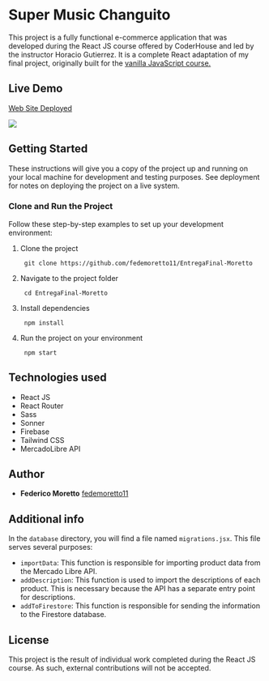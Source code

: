 # Super Music Changuito

This project is a fully functional e-commerce application that was developed during the React JS course offered by CoderHouse and led by the instructor Horacio Gutierrez. It is a complete React adaptation of my final project, originally built for the [vanilla JavaScript course.](https://github.com/fedemoretto11/SuperMusicChanguito)


## Live Demo

[Web Site Deployed](https://super-music-changuito.vercel.app/)

![](https://github.com/fedemoretto11/PreEntrega2-Moretto/blob/develop/super-music-changuito.gif)


## Getting Started

These instructions will give you a copy of the project up and running on
your local machine for development and testing purposes. See deployment
for notes on deploying the project on a live system.

### Clone and Run the Project

Follow these step-by-step examples to set up your development environment:

1. Clone the project

        git clone https://github.com/fedemoretto11/EntregaFinal-Moretto

2. Navigate to the project folder

        cd EntregaFinal-Moretto

3. Install dependencies

        npm install

4. Run the project on your environment

        npm start


## Technologies used

  - React JS
  - React Router
  - Sass
  - Sonner
  - Firebase
  - Tailwind CSS
  - MercadoLibre API


## Author

  - **Federico Moretto**
    [fedemoretto11](https://github.com/fedemoretto11)


## Additional info

In the `database` directory, you will find a file named `migrations.jsx`. This file serves several purposes:

  - `importData`: This function is responsible for importing product data from the Mercado Libre API.
  - `addDescription`: This function is used to import the descriptions of each product. This is necessary because the API has a separate entry point for descriptions.
  - `addToFirestore`: This function is responsible for sending the information to the Firestore database.


## License

This project is the result of individual work completed during the React JS course. As such, external contributions will not be accepted.